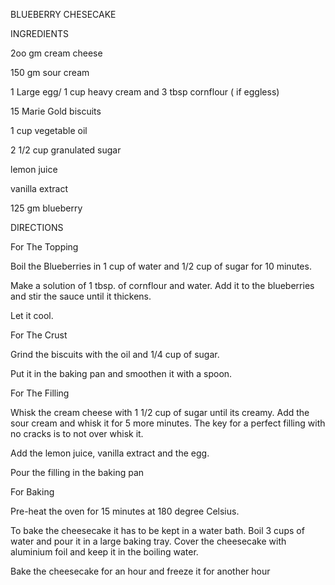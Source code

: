 BLUEBERRY CHESECAKE

INGREDIENTS

2oo gm cream cheese

150 gm sour cream

1 Large egg/ 1 cup heavy cream and 3 tbsp cornflour ( if eggless)

15 Marie Gold biscuits

1 cup vegetable oil

2 1/2 cup granulated sugar

lemon juice

vanilla extract

125 gm blueberry

DIRECTIONS

For The Topping

Boil the Blueberries in 1 cup of water and 1/2 cup of sugar for 10 minutes.

Make a solution of 1 tbsp. of cornflour and water. Add it to the blueberries and stir the sauce until it thickens.

Let it cool.

For The Crust

Grind the biscuits with the oil and 1/4 cup of sugar.

Put it in the baking pan and smoothen it with a spoon.

For The Filling 

Whisk the cream cheese with 1 1/2 cup of sugar until its creamy. Add the sour cream and whisk it for 5 more minutes. The key for a perfect filling with no cracks is to not over whisk it.

Add the lemon juice, vanilla extract and the egg. 

Pour the filling in the baking pan

For Baking

Pre-heat the oven for 15 minutes at 180 degree Celsius.

To bake the cheesecake it has to be kept in a water bath. Boil 3 cups of water and pour it in a large baking tray. Cover the cheesecake with aluminium foil and keep it in the boiling water.

Bake the cheesecake for an hour and freeze it for another hour

